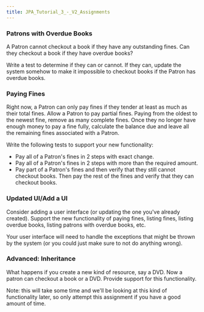 ```yaml
---
title: JPA_Tutorial_3_-_V2_Assignments
---
```

### Patrons with Overdue Books
A Patron cannot checkout a book if they have any outstanding fines. Can they checkout a book if they have overdue books?

Write a test to determine if they can or cannot. If they can, update the system somehow to make it impossible to checkout books if the Patron has overdue books.

### Paying Fines
Right now, a Patron can only pay fines if they tender at least as much as their total fines. Allow a Patron to pay partial fines. Paying from the oldest to the newest fine, remove as many complete fines. Once they no longer have enough money to pay a fine fully, calculate the balance due and leave all the remaining fines associated with a Patron.

Write the following tests to support your new functionality:
* Pay all of a Patron's fines in 2 steps with exact change.
* Pay all of a Patron's fines in 2 steps with more than the required amount.
* Pay part of a Patron's fines and then verify that they still cannot checkout books. Then pay the rest of the fines and verify that they can checkout books.

### Updated UI/Add a UI
Consider adding a user interface (or updating the one you've already created). Support the new functionality of paying fines, listing fines, listing overdue books, listing patrons with overdue books, etc.

Your user interface will need to handle the exceptions that might be thrown by the system (or you could just make sure to not do anything wrong).

### Advanced: Inheritance
What happens if you create a new kind of resource, say a DVD. Now a patron can checkout a book or a DVD. Provide support for this functionality.

Note: this will take some time and we'll be looking at this kind of functionality later, so only attempt this assignment if you have a good amount of time.